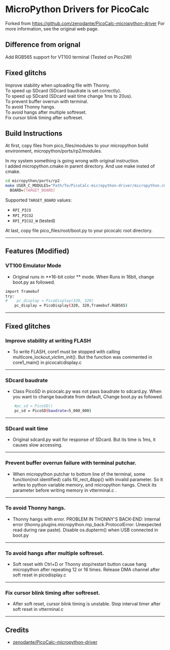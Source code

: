 

# MicroPython Drivers for PicoCalc
Forked from https://github.com/zenodante/PicoCalc-micropython-driver
For more information, see the original web page.

## Difference from orignal
Add RGB565 support for VT100 terminal (Tested on Pico2W)

## Fixed glitchs
Improve stability when uploading file with Thonny.\
To speed up SDcard (SDcard baudrate is set correctly).\
To speed up SDcard (SDcard wait time change 1ms to 20us).\
To prevent buffer overrun with terminal.\
To avoid Thonny hangs.\
To avoid hangs after multiple softreset.\
Fix cursor blink timing after softreset.

## Build Instructions
At first, copy files from pico_files/modules to your micropython build environment, micropython/ports/rp2/modules.

In my system something is going wrong with original instruction.\
I added micropython.cmake in parent directory.  And use make insted of cmake.
```sh
cd micropython/ports/rp2
make USER_C_MODULES="Path/To/PicoCalc-micropython-driver/micropython.cmake" \
  BOARD=[TARGET_BOARD]
```

Supported `TARGET_BOARD` values:
- `RPI_PICO`
- `RPI_PICO2`
- `RPI_PICO2_W`  (tested)

At last, copy file pico_files/root/boot.py to your picocalc root directory.


---
## Features (Modified)

### VT100 Emulator Mode
- Original runs in **16-bit color ** mode.  When Runs in 16bit, change boot.py as followed.
```sh
import framebuf
try:
#    pc_display = PicoDisplay(320, 320)
    pc_display = PicoDisplay(320, 320,framebuf.RGB565)
```

---

## Fixed glitches
### Improve stability at writing FLASH
- To write FLASH, core1 must be stopped with calling multicore_lockout_victim_init().  But the function was commented in core1_main() in picocalcdisplay.c

---

### SDcard baudrate
- Class PicoSD in picocalc.py was not pass baudrate to sdcard.py.  When you want to change baudrate from default, Change boot.py as followed.
```sh
    #pc_sd = PicoSD()
    pc_sd = PicoSD(baudrate=5_000_000)
```
---

### SDcard wait time
- Original sdcard.py wait for response of SDcard.  But its time is 1ms, it causes slow accessing.

---

### Prevent buffer overrun failure with terminal putchar.
- When micropython putchar to bottom line of the terminal, some function(not identified) calls fill_rect_4bpp() with invalid parameter.  So it writes to python variable memory, and micropython hangs.  Check its parameter before writing memory in vtterminal.c .

---

### To avoid Thonny hangs.
- Thonny hangs with error.  PROBLEM IN THONNY'S BACK-END: Internal error (thonny.plugins.micropython.mp_back.ProtocolError: Unexpected read during raw paste).  Disable os.dupterm() when USB connected in boot.py
---
### To avoid hangs after multiple softreset.
- Soft reset with Ctrl+D or Thonny stop/restart button cause hang micropython after repeating 12 or 16 times.  Release DMA channel after soft reset in picodisplay.c
---
### Fix cursor blink timing after softreset.
- After soft reset, cursor blink timing is unstable.  Stop interval timer after soft reset in vtterminal.c
---

## Credits
- [zenodante/PicoCalc-micropython-driver](https://github.com/zenodante/PicoCalc-micropython-driver)
